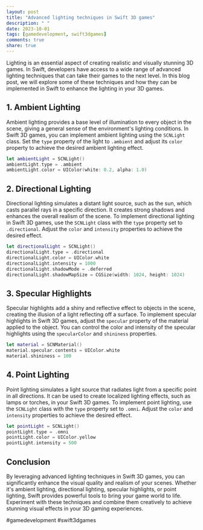 ```yaml
---
layout: post
title: "Advanced lighting techniques in Swift 3D games"
description: " "
date: 2023-10-01
tags: [gamedevelopment, swift3dgames]
comments: true
share: true
---
```


Lighting is an essential aspect of creating realistic and visually stunning 3D games. In Swift, developers have access to a wide range of advanced lighting techniques that can take their games to the next level. In this blog post, we will explore some of these techniques and how they can be implemented in Swift to enhance the lighting in your 3D games.

## 1. Ambient Lighting

Ambient lighting provides a base level of illumination to every object in the scene, giving a general sense of the environment's lighting conditions. In Swift 3D games, you can implement ambient lighting using the `SCNLight` class. Set the `type` property of the light to `.ambient` and adjust its `color` property to achieve the desired ambient lighting effect.

```swift
let ambientLight = SCNLight()
ambientLight.type = .ambient
ambientLight.color = UIColor(white: 0.2, alpha: 1.0)
```

## 2. Directional Lighting

Directional lighting simulates a distant light source, such as the sun, which casts parallel rays in a specific direction. It creates strong shadows and enhances the overall realism of the scene. To implement directional lighting in Swift 3D games, use the `SCNLight` class with the `type` property set to `.directional`. Adjust the `color` and `intensity` properties to achieve the desired effect.

```swift
let directionalLight = SCNLight()
directionalLight.type = .directional
directionalLight.color = UIColor.white
directionalLight.intensity = 1000
directionalLight.shadowMode = .deferred
directionalLight.shadowMapSize = CGSize(width: 1024, height: 1024)
```

## 3. Specular Highlights

Specular highlights add a shiny and reflective effect to objects in the scene, creating the illusion of a light reflecting off a surface. To implement specular highlights in Swift 3D games, adjust the `specular` property of the material applied to the object. You can control the color and intensity of the specular highlights using the `specularColor` and `shininess` properties.

```swift
let material = SCNMaterial()
material.specular.contents = UIColor.white
material.shininess = 100
```

## 4. Point Lighting

Point lighting simulates a light source that radiates light from a specific point in all directions. It can be used to create localized lighting effects, such as lamps or torches, in your Swift 3D games. To implement point lighting, use the `SCNLight` class with the `type` property set to `.omni`. Adjust the `color` and `intensity` properties to achieve the desired effect.

```swift
let pointLight = SCNLight()
pointLight.type = .omni
pointLight.color = UIColor.yellow
pointLight.intensity = 500
```

## Conclusion

By leveraging advanced lighting techniques in Swift 3D games, you can significantly enhance the visual quality and realism of your scenes. Whether it's ambient lighting, directional lighting, specular highlights, or point lighting, Swift provides powerful tools to bring your game world to life. Experiment with these techniques and combine them creatively to achieve stunning visual effects in your 3D gaming experiences.

#gamedevelopment #swift3dgames